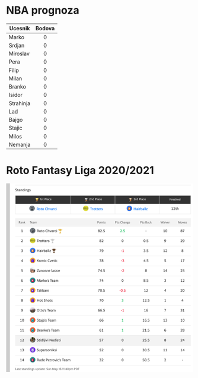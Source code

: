 # NBA prognoza

| Ucesnik        | Bodova
| ------------- |:-------------:|
| Marko      | 0 |
| Srdjan | 0 |
| Miroslav | 0 |
| Pera | 0 |
| Filip      | 0 |
| Milan     | 0 |
| Branko      | 0 |
| Isidor      | 0 |
| Strahinja | 0 |
| Lad | 0 |
| Bajgo | 0 |
| Stajic | 0 |
| Milos | 0 |
| Nemanja | 0 |


# Roto Fantasy Liga 2020/2021

![The tabs view is a split pane to the right of two split terminals. It contains icons and labels for each terminal instance.](ranking.png)